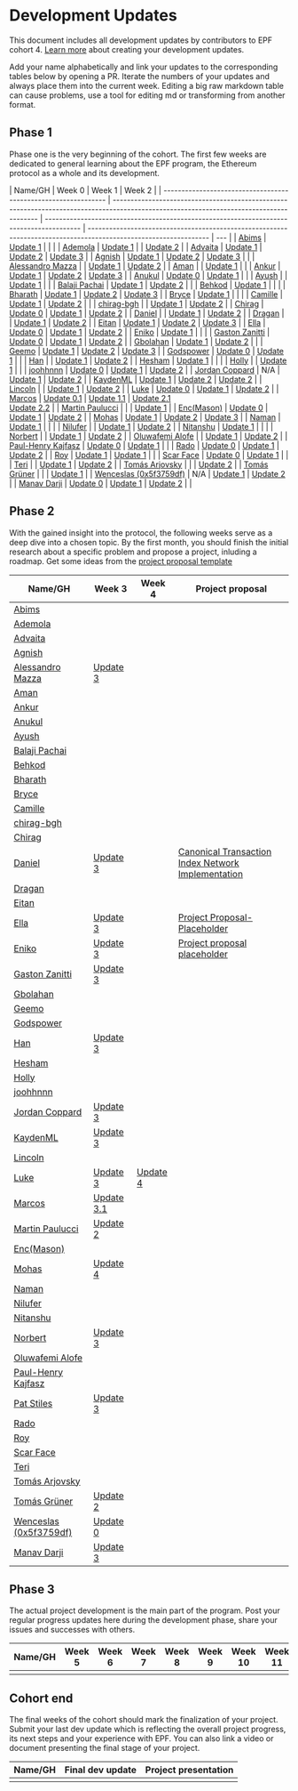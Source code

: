# Development Updates

This document includes all development updates by contributors to EPF cohort 4. [Learn more](/program-guide/repo-guide.md#development-updates) about creating your development updates.

Add your name alphabetically and link your updates to the corresponding tables below by opening a PR. Iterate the numbers of your updates and always place them into the current week. Editing a big raw markdown table can cause problems, use a tool for editing md or transforming from another format.

## Phase 1

Phase one is the very beginning of the cohort. The first few weeks are dedicated to general learning about the EPF program, the Ethereum protocol as a whole and its development.

| Name/GH                                                        | Week 0                                                                                                                                  | Week 1                                                                                   | Week 2                                                                                                           |
| -------------------------------------------------------------- | --------------------------------------------------------------------------------------------------------------------------------------- | ---------------------------------------------------------------------------------------- | ---------------------------------------------------------------------------------------------------------------- | --- |
| [Abims](https://github.com/mr-abims)                           | [Update 1](https://hackmd.io/@Abims/Skv5kXG5n)                                                                                          |                                                                                          |                                                                                                                  |
| [Ademola](https://github.com/0xcrust)                          | [Update 1](https://hackmd.io/@Ademola/SybLbW_9n)                                                                                        |                                                                                          | [Update 2](https://hackmd.io/@Ademola/rJdYJiYon)                                                                 |
| [Advaita](https://github.com/advaita-saha)                     | [Update 1](https://www.advaita.work/epf/week-0/)                                                                                        | [Update 2](https://www.advaita.work/epf/week-1/)                                         | [Update 3](https://www.advaita.work/epf/epf-week2/)                                                              |
| [Agnish](github.com/agnxsh)                                    | [Update 1](https://hackmd.io/@agnxsh/rJi63dpth)                                                                                         | [Update 2](https://hackmd.io/@agnxsh/BktvAdo52)                                          | [Update 3](https://hackmd.io/@agnxsh/HyQX1sUjh)                                                                  |     |
| [Alessandro Mazza](https://github.com/alessandromazza98)       |                                                                                                                                         | [Update 1](https://alessandromazza.notion.site/Week-1-af53a3bf0fc14d00a477e2430b41a123)  | [Update 2](https://alessandromazza.notion.site/Week-2-86f0d6464b0747e1a9f749cdedef4fd8)                          |
| [Aman](https://github.com/amanraj1608)                         |                                                                                                                                         | [Update 1](https://hackmd.io/@amanraj1608/epf)                                           |                                                                                                                  |
| [Ankur](github.com/ankurdubey521)                              | [Update 1](https://hackmd.io/lbxmhPFmTOO44gkqepodYA)                                                                                    | [Update 2](https://hackmd.io/@ankurdubey521/HyAngbn5h)                                   | [Update 3](https://hackmd.io/@ankurdubey521/epf4-week-2)                                                         |
| [Anukul](github.com/anukul)                                    | [Update 0](https://hackmd.io/@anukul/epf-week-0)                                                                                        | [Update 1](https://hackmd.io/@anukul/epf-week-1)                                         |                                                                                                                  |
| [Ayush](https://github.com/ayushm2003/)                        |                                                                                                                                         | [Update 1](https://hackmd.io/@ayushm03/rJHiOTBch)                                        |                                                                                                                  |
| [Balaji Pachai](https://github.com/balajipachai/)              | [Update 1](https://hackmd.io/@-x2d35CsRZO-6wA3tor6ag/balajipachai)                                                                      | [Update 2](https://hackmd.io/@-x2d35CsRZO-6wA3tor6ag/epf-week1)                          |                                                                                                                  |
| [Behkod](https://github.com/behkod)                            | [Update 1](https://hackmd.io/@behkod/epf-c4-w0-u1)                                                                                      |                                                                                          |                                                                                                                  |
| [Bharath](https://github.com/bharath-123)                      | [Update 1](https://hackmd.io/ULR6uJfnRD2r0pfxqwoPgA)                                                                                    | [Update 2](https://hackmd.io/@oLeaCeNDTl-O01HPNj9_sw/SkX1jipq2)                          | [Update 3](https://hackmd.io/3lx1MnMdT9SappD--g-P_A)                                                             |
| [Bryce](github.com/tanhengyeow)                                | [Update 1](https://hackmd.io/@tanhengyeow/SkwDbjpF2)                                                                                    |                                                                                          |                                                                                                                  |
| [Camille](github.com/camillecorti)                             | [Update 1](https://github.com/camillecorti/SedVit.art/blob/f63a1a87966cdb6ddd3fe20d838de70592030d72/week%20zero%20EPF%20Research%20.md) | [Update 2](https://github.com/camillecorti/SedVit.art/blob/main/week%20one.md)           |                                                                                                                  |
| [chirag-bgh](https://github.com/chirag-bgh)                    |                                                                                                                                         | [Update 1](https://hackmd.io/@xywWDzxARv2ZVdJm_kXzhA/HJwKvwq9n)                          | [Update 2](https://hackmd.io/@xywWDzxARv2ZVdJm_kXzhA/HJwKvwq9n)                                                  |
| [Chirag](https://github.com/Chirag018)                         | [Update 0](https://hackmd.io/@4qrn7Ta7TIGVc_JyYsNbcg/S1DeRG_5h)                                                                         | [Update 1](https://hackmd.io/@4qrn7Ta7TIGVc_JyYsNbcg/SJOobdCi2)                          | [Update 2](https://hackmd.io/@4qrn7Ta7TIGVc_JyYsNbcg/HyOYcQCsn)                                                  |
| [Daniel](https://github.com/danielrachi)                       |                                                                                                                                         | [Update 1](https://hackmd.io/@danielrachi/Hy0r3UHqh)                                     | [Update 2](https://hackmd.io/@danielrachi/SJ9U6_xsn)                                                             |
| [Dragan](https://github.com/dragan2234)                        |                                                                                                                                         | [Update 1](https://hackmd.io/pUlZYRpdS-mDjJjaGFFTjQ?view)                                | [Update 2](https://hackmd.io/Wqcfej8vSaiXm5PHly6KoA)                                                             |
| [Eitan](https://github.com/eserilev)                           | [Update 1](https://hackmd.io/@B8vIxNUfSeC2Mhu5CBwSNw/rJ8njJ1O2)                                                                         | [Update 2](https://hackmd.io/@uncle-bill/rkIIh9G5h)                                      | [Update 3](https://hackmd.io/@uncle-bill/B1hyBrzo3)                                                              |
| [Ella](https://github.com/0xfmoi)                              | [Update 0](https://hackmd.io/@xfmoi/B1ep19FKh)                                                                                          | [Update 1](https://hackmd.io/@xfmoi/B1ep19FKh)                                           | [Update 2](https://hackmd.io/@xfmoi/B1ep19FKh)                                                                   |
| [Eniko](github.com/eenagy)                                     | [Update 1](https://hackmd.io/@eenagy/r16O7JVKn)                                                                                         |                                                                                          |                                                                                                                  |
| [Gaston Zanitti](https://github.com/gzanitti)                  | [Update 0](https://hackmd.io/@TUEUJz7sSNWrQVL6mMzjSA/r1kIS6Q9h)                                                                         | [Update 1](https://hackmd.io/@TUEUJz7sSNWrQVL6mMzjSA/HJgvlDBqh)                          | [Update 2](https://hackmd.io/I2RvMnSxT-GGVlXy04KDvA)                                                             |
| [Gbolahan](https://github.com/galadd)                          | [Update 1](https://hackmd.io/@galadd/ByA0BNfcn)                                                                                         | [Update 2](https://hackmd.io/@galadd/ByzfAafj2)                                          |                                                                                                                  |
| [Geemo](https://github.com/GeemoCandama)                       | [Update 1](https://hackmd.io/@geemo/ryTB4ZUYh)                                                                                          | [Update 2](https://hackmd.io/@geemo/Sye00OOc3)                                           | [Update 3](https://hackmd.io/@geemo/Hyw96Zfj2)                                                                   |
| [Godspower](https://github.com/Godspower-Eze)                  | [Update 0](https://hackmd.io/@J3DwZRECQGK1DaQ4U_qh4Q/HJ-mASgFs)                                                                         | [Update 1](https://hackmd.io/@J3DwZRECQGK1DaQ4U_qh4Q/Sk62gYaq3)                          |                                                                                                                  |
| [Han](https://github.com/weiihann)                             |                                                                                                                                         | [Update 1](https://hackmd.io/iHvcYCr7TRmOBpbStr6guQ)                                     | [Update 2](https://hackmd.io/1hlkK4dlQV6efYvmIeMcCg)                                                             |
| [Hesham](https://github.com/gr8h/)                             | [Update 1](https://hackmd.io/@gr8h/S14SpcM93)                                                                                           |                                                                                          |                                                                                                                  |
| [Holly](https://github.com/atkinsonholly)                      |                                                                                                                                         | [Update 1](https://hackmd.io/e-bYO5ZES2GVLDZgZXmqcQ)                                     |                                                                                                                  |
| [joohhnnn](https://github.com/joohhnnn)                        | [Update 0](https://hackmd.io/@joohhnnn/EPF-week0)                                                                                       | [Update 1](https://hackmd.io/@joohhnnn/EPF-week1)                                        | [Update 2](https://hackmd.io/@joohhnnn/EPF-week2)                                                                |
| [Jordan Coppard](https://github.com/tsujp)                     | N/A                                                                                                                                     | [Update 1](https://hackmd.io/@_cU-o1LMQbao9KQGRybliQ/ryGPxW393)                          | [Update 2](https://hackmd.io/@tsujp/Hyg8ITQo2)                                                                   |
| [KaydenML](https://github.com/KaydenML)                        | [Update 1](https://hackmd.io/@v8QYUEqNQI-q90vwuMaJaw/rJmhkJ6th)                                                                         | [Update 2](https://hackmd.io/@v8QYUEqNQI-q90vwuMaJaw/B1fzDR492)                          | [Update 2](https://hackmd.io/@v8QYUEqNQI-q90vwuMaJaw/S1t-Tmyon)                                                  |
| [Lincoln](https://github.com/murrlincoln)                      |                                                                                                                                         | [Update 1](https://lincolnm.notion.site/Update-1-bcb98b43cd244df590d0f99af9e63bfc?pvs=4) | [Update 2](https://lincolnm.notion.site/Update-2-28a62a6f085146b18619f5ac65cd54d5?pvs=4)                         |
| [Luke](github.com/ltfschoen)                                   | [Update 0](https://hackmd.io/k2xNzibsS8GSgUiGz5gwCQ#W0)                                                                                 | [Update 1](https://hackmd.io/k2xNzibsS8GSgUiGz5gwCQ#W1)                                  | [Update 2](https://hackmd.io/k2xNzibsS8GSgUiGz5gwCQ#W2)                                                          |
| [Marcos](https://sites.google.com/view/marcosvillagra/)        | [Update 0.1](https://hackmd.io/@mdvillagra/week0)                                                                                       | [Update 1.1](https://hackmd.io/@mdvillagra/BkwAcsf53)                                    | [Update 2.1](https://hackmd.io/@mdvillagra/SyWBxlhcn) <br> [Update 2.2](https://hackmd.io/@mdvillagra/By8v9PHqn) |
| [Martin Paulucci](https://github.com/mpaulucci)                |                                                                                                                                         |                                                                                          | [Update 1](https://hackmd.io/2VNCH_QPR8KGHB53JnhW8Q?view)                                                        |
| [Enc(Mason)](https://github.com/Mason-Mind)                    | [Update 0](https://hackmd.io/@mason2mind/Bkbriu7c2)                                                                                     | [Update 1](https://hackmd.io/@mason2mind/S1YUWYm93)                                      | [Update 2](https://hackmd.io/@mason2mind/r12tISHi2)                                                              |
| [Mohas](https://github.com/mohasdev)                           | [Update 1](https://hackmd.io/@Mohas/HklrvE3Fh)                                                                                          | [Update 2](https://hackmd.io/@Mohas/H1oimF5qn)                                           | [Update 3](https://hackmd.io/@Mohas/BJUFJGSih)                                                                   |
| [Naman](https://github.com/namn-grg)                           | [Update 1](https://hackmd.io/@namngrg/epf4w1)                                                                                           |                                                                                          |                                                                                                                  |
| [Nilufer](https://github.com/niluferokay)                      |                                                                                                                                         | [Update 1](https://hackmd.io/@nilu/epf4w1)                                               | [Update 2](https://hackmd.io/@nilu/epf4w2)                                                                       |
| [Nitanshu](https://github.com/nlok5923)                        | [Update 1](https://hackmd.io/@UDlNLrplT3WgO-8vEVdQjA/HJuNtIW93)                                                                         |                                                                                          |                                                                                                                  |
| [Norbert](https://github.com/vadasnorbert)                     |                                                                                                                                         | [Update 1](https://hackmd.io/@norbertvadas/rkhNoMtcn)                                    | [Update 2](https://hackmd.io/@norbertvadas/HJh9Pm4o2)                                                            |
| [Oluwafemi Alofe](https://github.com/alofeoluwafemi)           |                                                                                                                                         | [Update 1](https://hackmd.io/@norbertvadas/rkhNoMtcn)                                    | [Update 2](https://hackmd.io/@DreWhyte/BkqX-up9h)                                                                |
| [Paul-Henry Kajfasz](https://github.com/phklive)               | [Update 0](https://hackmd.io/@phklive/ry9CV64o2)                                                                                        | [Update 1](https://hackmd.io/@phklive/ry9CV64o2)                                         |                                                                                                                  |
| [Rado](https://github.com/radkomih/)                           | [Update 0](https://hackmd.io/@radkomih/epf-4-ph1#Week-0)                                                                                | [Update 1](https://hackmd.io/@radkomih/epf-4-ph1#Week-1)                                 | [Update 2](https://hackmd.io/@radkomih/epf-4-ph1#Week-2)                                                         |
| [Roy](https://github.com/roycncn/)                             | [Update 1](https://hackmd.io/@royz/cohort4-week0)                                                                                       | [Update 1](https://hackmd.io/@DreWhyte/B1CzieOch)                                        |                                                                                                                  |
| [Scar Face](https://github.com/scarfacedotcom)                 | [Update 0](https://hackmd.io/@4lu5v4BOS4WAtRe0t21Xqw/epfupdate1)                                                                        | [Update 1](https://hackmd.io/@0xScarFace/SkN8ZmLih)                                      |                                                                                                                  |
| [Teri](https://github.com/T-ess)                               |                                                                                                                                         | [Update 1](https://hackmd.io/@teri-b/HJwjlwFqh)                                          | [Update 2](https://hackmd.io/@teri-b/SyrZqBIs3)                                                                  |
| [Tomás Arjovsky](https://github.com/arkenan)                   |                                                                                                                                         |                                                                                          | [Update 2](https://hackmd.io/@ft-mkp6jQ5egGIMYqmACGA/SJBdp9So2)                                                  |
| [Tomás Grüner](https://github.com/MegaRedHand)                 |                                                                                                                                         |                                                                                          | [Update 1](https://hackmd.io/@MegaRedHand/rJWtCQBsn)                                                             |
| [Wenceslas (0x5f3759df)](https://github.com/wenceslas-sanchez) | N/A                                                                                                                                     | [Update 1](https://hackmd.io/@Orlogskapten/S1QdDDTt3)                                    | [Update 2](https://hackmd.io/@Orlogskapten/SyYSwhb9h)                                                            |
| [Manav Darji](https://github.com/manav2401)                    | [Update 0](https://hackmd.io/@manav2401/epf-week0-updates)                                                                              | [Update 1](https://hackmd.io/@manav2401/epf-week1-updates)                               | [Update 2](https://hackmd.io/@manav2401/epf-week2-updates)                                                       |     |

## Phase 2

With the gained insight into the protocol, the following weeks serve as a deep dive into a chosen topic. By the first month, you should finish the initial research about a specific problem and propose a project, inluding a roadmap. Get some ideas from the [project proposal template](https://github.com/eth-protocol-fellows/cohort-four/blob/master/projects/project-template.md)

| Name/GH                                                        | Week 3                                                                                        | Week 4                                                       | Project proposal                                                                                                                                        |
| -------------------------------------------------------------- | --------------------------------------------------------------------------------------------- | ------------------------------------------------------------ | ------------------------------------------------------------------------------------------------------------------------------------------------------- |
| [Abims](https://github.com/mr-abims)                           |                                                                                               |                                                              |                                                                                                                                                         |
| [Ademola](https://github.com/0xcrust)                          |                                                                                               |                                                              |                                                                                                                                                         |
| [Advaita](https://github.com/advaita-saha)                     |                                                                                               |                                                              |                                                                                                                                                         |
| [Agnish](github.com/agnxsh)                                    |                                                                                               |                                                              |                                                                                                                                                         |
| [Alessandro Mazza](https://github.com/alessandromazza98)       | [Update 3](https://alessandromazza.notion.site/Week-3-4e0287bd4ef848178de3f4b8f997ac67?pvs=4) |                                                              |                                                                                                                                                         |
| [Aman](https://github.com/amanraj1608)                         |                                                                                               |                                                              |                                                                                                                                                         |
| [Ankur](github.com/ankurdubey521)                              |                                                                                               |                                                              |                                                                                                                                                         |
| [Anukul](github.com/anukul)                                    |                                                                                               |                                                              |                                                                                                                                                         |
| [Ayush](https://github.com/ayushm2003/)                        |                                                                                               |                                                              |                                                                                                                                                         |
| [Balaji Pachai](https://github.com/balajipachai/)              |                                                                                               |                                                              |                                                                                                                                                         |
| [Behkod](https://github.com/behkod)                            |                                                                                               |                                                              |                                                                                                                                                         |
| [Bharath](https://github.com/bharath-123)                      |                                                                                               |                                                              |                                                                                                                                                         |
| [Bryce](github.com/tanhengyeow)                                |                                                                                               |                                                              |                                                                                                                                                         |
| [Camille](github.com/camillecorti)                             |                                                                                               |                                                              |                                                                                                                                                         |
| [chirag-bgh](https://github.com/chirag-bgh)                    |                                                                                               |                                                              |                                                                                                                                                         |
| [Chirag](https://github.com/Chirag018)                         |                                                                                               |                                                              |                                                                                                                                                         |
| [Daniel](https://github.com/danielrachi)                       | [Update 3](https://hackmd.io/@danielrachi/B1oyGj9on)                                          |                                                              | [Canonical Transaction Index Network Implementation](https://github.com/eth-protocol-fellows/cohort-four/blob/master/projects/trin-canon-tx-network.md) |
| [Dragan](https://github.com/dragan2234)                        |                                                                                               |                                                              |                                                                                                                                                         |
| [Eitan](https://github.com/eserilev)                           |                                                                                               |                                                              |                                                                                                                                                         |
| [Ella](https://github.com/0xfmoi)                              | [Update 3](https://hackmd.io/fQpEbLYVS02c_J1XpSq28w)                                          |                                                              | [Project Proposal-Placeholder](https://hackmd.io/@xfmoi/SkCW0NNoh)                                                                                      |
| [Eniko](github.com/eenagy)                                     | [Update 3](https://hackmd.io/@eenagy/SyQs2P1hh)                                               |                                                              | [Project proposal placeholder](https://hackmd.io/@eenagy/SJfOkrp9h)                                                                                     |
| [Gaston Zanitti](https://github.com/gzanitti)                  | [Update 3](https://hackmd.io/9YOGkNWqRTO4ht0AewriOw)                                          |                                                              |                                                                                                                                                         |
| [Gbolahan](https://github.com/galadd)                          |                                                                                               |                                                              |                                                                                                                                                         |
| [Geemo](https://github.com/GeemoCandama)                       |                                                                                               |                                                              |                                                                                                                                                         |
| [Godspower](https://github.com/Godspower-Eze)                  |                                                                                               |                                                              |                                                                                                                                                         |
| [Han](https://github.com/weiihann)                             | [Update 3](https://hackmd.io/Xa1UO-KnTlS5JwQtsZHUYQ)                                          |                                                              |                                                                                                                                                         |
| [Hesham](https://github.com/gr8h/)                             |                                                                                               |                                                              |                                                                                                                                                         |
| [Holly](https://github.com/atkinsonholly)                      |                                                                                               |                                                              |                                                                                                                                                         |
| [joohhnnn](https://github.com/joohhnnn)                        |                                                                                               |                                                              |                                                                                                                                                         |
| [Jordan Coppard](https://github.com/tsujp)                     | [Update 3](https://hackmd.io/@tsujp/Sk2bdySoh)                                                |                                                              |                                                                                                                                                         |
| [KaydenML](https://github.com/KaydenML)                        | [Update 3](https://hackmd.io/@v8QYUEqNQI-q90vwuMaJaw/HkVl5dhjh)                               |                                                              |                                                                                                                                                         |
| [Lincoln](https://github.com/murrlincoln)                      |                                                                                               |                                                              |                                                                                                                                                         |
| [Luke](github.com/ltfschoen)                                   | [Update 3](https://hackmd.io/k2xNzibsS8GSgUiGz5gwCQ?both#W3)                                  | [Update 4](https://hackmd.io/k2xNzibsS8GSgUiGz5gwCQ?both#W4) |                                                                                                                                                         |
| [Marcos](https://sites.google.com/view/marcosvillagra/)        | [Update 3.1](https://hackmd.io/@mdvillagra/HyeUucZsh)                                         |                                                              |                                                                                                                                                         |
| [Martin Paulucci](https://github.com/mpaulucci)                | [Update 2](https://hackmd.io/@horpQfnAR9yue27xKqHsDQ/BkGGMrRj3)                               |                                                              |                                                                                                                                                         |
| [Enc(Mason)](https://github.com/Mason-Mind)                    |                                                                                               |                                                              |                                                                                                                                                         |
| [Mohas](https://github.com/mohasdev)                           | [Update 4](https://hackmd.io/@Mohas/B17HvMTin)                                                |                                                              |                                                                                                                                                         |
| [Naman](https://github.com/namn-grg)                           |                                                                                               |                                                              |                                                                                                                                                         |
| [Nilufer](https://github.com/niluferokay)                      |                                                                                               |                                                              |                                                                                                                                                         |
| [Nitanshu](https://github.com/nlok5923)                        |                                                                                               |                                                              |                                                                                                                                                         |
| [Norbert](https://github.com/vadasnorbert)                     | [Update 3](https://hackmd.io/@norbertvadas/rkKgLITi2)                                         |                                                              |                                                                                                                                                         |
| [Oluwafemi Alofe](https://github.com/alofeoluwafemi)           |                                                                                               |                                                              |                                                                                                                                                         |
| [Paul-Henry Kajfasz](https://github.com/phklive)               |                                                                                               |                                                              |                                                                                                                                                         |
| [Pat Stiles](https://github.com/PatStiles)                     | [Update 3](https://hackmd.io/@ZZhqXtsPTHawMbCDb4ZkaA/HJj4cBrjh)                               |                                                              |                                                                                                                                                         |
| [Rado](https://github.com/radkomih/)                           |                                                                                               |                                                              |                                                                                                                                                         |
| [Roy](https://github.com/roycncn/)                             |                                                                                               |                                                              |                                                                                                                                                         |
| [Scar Face](https://github.com/scarfacedotcom)                 |                                                                                               |                                                              |                                                                                                                                                         |
| [Teri](https://github.com/T-ess)                               |                                                                                               |                                                              |                                                                                                                                                         |
| [Tomás Arjovsky](https://github.com/arkenan)                   |                                                                                               |                                                              |                                                                                                                                                         |
| [Tomás Grüner](https://github.com/MegaRedHand)                 | [Update 2](https://hackmd.io/@MegaRedHand/B1woxF0oh)                                          |                                                              |                                                                                                                                                         |
| [Wenceslas (0x5f3759df)](https://github.com/wenceslas-sanchez) | [Update 0](https://hackmd.io/@Orlogskapten/rkE6FYHs3)                                         |                                                              |                                                                                                                                                         |
| [Manav Darji](https://github.com/manav2401)                    | [Update 3](https://hackmd.io/@manav2401/epf-week3-updates)                                    |                                                              |                                                                                                                                                         |

## Phase 3

The actual project development is the main part of the program. Post your regular progress updates here during the development phase, share your issues and successes with others.

| Name/GH | Week 5 | Week 6 | Week 7 | Week 8 | Week 9 | Week 10 | Week 11 | Week 12 | Week 13 | Week 14 | Week 15 |
| ------- | ------ | ------ | ------ | ------ | ------ | ------- | ------- | ------- | ------- | ------- | ------- |
|         |        |        |        |        |        |         |         |         |         |         |         |

## Cohort end

The final weeks of the cohort should mark the finalization of your project. Submit your last dev update which is reflecting the overall project progress, its next steps and your experience with EPF. You can also link a video or document presenting the final stage of your project.

| Name/GH | Final dev update | Project presentation |
| ------- | ---------------- | -------------------- |
|         |                  |                      |

[def]: https://github.com/taxmeifyoucan/ephemeral-testnet/blob/master/specs.md
